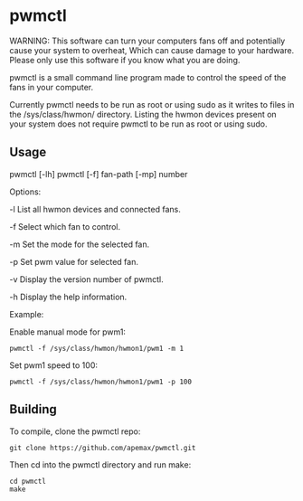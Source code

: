 # pwmctl

WARNING: This software can turn your computers fans off and potentially cause your system to overheat, Which can cause damage to your hardware. Please only use this software if you know what you are doing.

pwmctl is a small command line program made to control the speed of the fans in your computer.

Currently pwmctl needs to be run as root or using sudo as it writes to files in the /sys/class/hwmon/ directory. Listing the hwmon devices present on your system does not require pwmctl to be run as root or using sudo.

## Usage

pwmctl [-lh]
pwmctl [-f] fan-path [-mp] number

Options:

-l   List all hwmon devices and connected fans.

-f   Select which fan to control.

-m   Set the mode for the selected fan.

-p   Set pwm value for selected fan.

-v   Display the version number of pwmctl.

-h   Display the help information.

Example:

Enable manual mode for pwm1:

~~~
pwmctl -f /sys/class/hwmon/hwmon1/pwm1 -m 1
~~~

Set pwm1 speed to 100:

~~~
pwmctl -f /sys/class/hwmon/hwmon1/pwm1 -p 100
~~~


## Building

To compile, clone the pwmctl repo:

~~~
git clone https://github.com/apemax/pwmctl.git
~~~

Then cd into the pwmctl directory and run make:

~~~
cd pwmctl
make
~~~